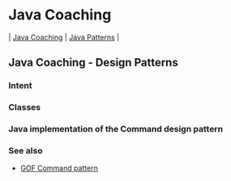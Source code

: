 # Java Coaching
| [Java Coaching](src/main/java/coaching "Coaching Java Idioms") | [Java Patterns](src/main/java/patterns "Design Patterns in Java") |

## Java Coaching - Design Patterns

### Intent

### Classes

### Java implementation of the Command design pattern

### See also

* [GOF Command pattern](https://en.wikipedia.org/wiki/command_pattern)
